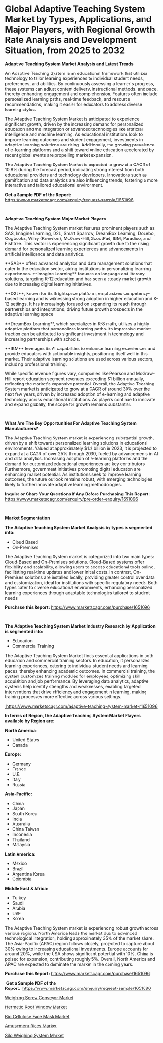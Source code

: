 <p><h1>Global Adaptive Teaching System Market by Types, Applications, and Major Players, with Regional Growth Rate Analysis and Development Situation, from 2025 to 2032</h1></p><p><strong>Adaptive Teaching System Market Analysis and Latest Trends</strong></p>
<p><p>An Adaptive Teaching System is an educational framework that utilizes technology to tailor learning experiences to individual student needs, preferences, and abilities. By continuously assessing a learner's progress, these systems can adjust content delivery, instructional methods, and pace, thereby enhancing engagement and comprehension. Features often include personalized learning paths, real-time feedback, and resource recommendations, making it easier for educators to address diverse learning styles.</p><p>The Adaptive Teaching System Market is anticipated to experience significant growth, driven by the increasing demand for personalized education and the integration of advanced technologies like artificial intelligence and machine learning. As educational institutions look to improve learning outcomes and student engagement, investments in adaptive learning solutions are rising. Additionally, the growing prevalence of e-learning platforms and a shift toward online education accelerated by recent global events are propelling market expansion. </p><p>The Adaptive Teaching System Market is expected to grow at a CAGR of 10.8% during the forecast period, indicating strong interest from both educational providers and technology developers. Innovations such as gamification and data analytics are also influencing trends, fostering a more interactive and tailored educational environment.</p></p>
<p><strong>Get a Sample PDF of the Report:&nbsp;</strong> <a href="https://www.marketscagr.com/enquiry/request-sample/1651096?utm_campaign=2660&utm_medium=2&utm_source=Github&utm_content=ia&utm_term=23032025&utm_id=adaptive-teaching-system">https://www.marketscagr.com/enquiry/request-sample/1651096</a></p>
<p>&nbsp;</p>
<p><strong>Adaptive Teaching System Major Market Players</strong></p>
<p><p>The Adaptive Teaching System market features prominent players such as SAS, Imagine Learning, D2L, Smart Sparrow, DreamBox Learning, Docebo, Cogbooks, Wiley (Knewton), McGraw-Hill, ScootPad, IBM, Paradiso, and Fishtree. This sector is experiencing significant growth due to the rising demand for personalized learning experiences and advancements in artificial intelligence and data analytics.</p><p>**SAS** offers advanced analytics and data management solutions that cater to the education sector, aiding institutions in personalizing learning experiences. **Imagine Learning** focuses on language and literacy solutions, targeting K-12 education and has seen a steady market growth due to increasing digital learning initiatives.</p><p>**D2L**, known for its Brightspace platform, emphasizes competency-based learning and is witnessing strong adoption in higher education and K-12 settings. It has increasingly focused on expanding its reach through partnerships and integrations, driving future growth prospects in the adaptive learning space.</p><p>**DreamBox Learning**, which specializes in K-8 math, utilizes a highly adaptive platform that personalizes learning paths. Its impressive market traction can be attributed to significant investment in technology and increasing partnerships with schools.</p><p>**IBM** leverages its AI capabilities to enhance learning experiences and provide educators with actionable insights, positioning itself well in this market. Their adaptive learning solutions are used across various sectors, including professional training.</p><p>While specific revenue figures vary, companies like Pearson and McGraw-Hill report education segment revenues exceeding $1 billion annually, reflecting the market's expansive potential. Overall, the Adaptive Teaching System market is anticipated to grow at a CAGR of around 30% over the next few years, driven by increased adoption of e-learning and adaptive technology across educational institutions. As players continue to innovate and expand globally, the scope for growth remains substantial.</p></p>
<p>&nbsp;</p>
<p><strong>What Are The Key Opportunities For Adaptive Teaching System Manufacturers?</strong></p>
<p><p>The Adaptive Teaching System market is experiencing substantial growth, driven by a shift towards personalized learning solutions in educational environments. Valued at approximately $1.2 billion in 2023, it is projected to expand at a CAGR of over 25% through 2030, fueled by advancements in AI and data analytics. Increasing adoption of e-learning platforms and the demand for customized educational experiences are key contributors. Furthermore, government initiatives promoting digital education are enhancing market potential. As institutions seek to improve learning outcomes, the future outlook remains robust, with emerging technologies likely to further innovate adaptive learning methodologies.</p></p>
<p><strong>Inquire or Share Your Questions If Any Before Purchasing This Report:</strong> <a href="https://www.marketscagr.com/enquiry/pre-order-enquiry/1651096?utm_campaign=2660&utm_medium=2&utm_source=Github&utm_content=ia&utm_term=23032025&utm_id=adaptive-teaching-system">https://www.marketscagr.com/enquiry/pre-order-enquiry/1651096</a></p>
<p>&nbsp;</p>
<p><strong>Market Segmentation</strong></p>
<p><strong>The Adaptive Teaching System Market Analysis by types is segmented into:</strong></p>
<p><ul><li>Cloud Based</li><li>On-Premises</li></ul></p>
<p><p>The Adaptive Teaching System market is categorized into two main types: Cloud-Based and On-Premises solutions. Cloud-Based systems offer flexibility and scalability, allowing users to access educational tools online, facilitating real-time updates and lower initial costs. In contrast, On-Premises solutions are installed locally, providing greater control over data and customization, ideal for institutions with specific regulatory needs. Both types cater to diverse educational environments, enhancing personalized learning experiences through adaptable technologies tailored to student needs.</p></p>
<p><strong>Purchase this Report:&nbsp;</strong><a href="https://www.marketscagr.com/purchase/1651096?utm_campaign=2660&utm_medium=2&utm_source=Github&utm_content=ia&utm_term=23032025&utm_id=adaptive-teaching-system">https://www.marketscagr.com/purchase/1651096</a></p>
<p>&nbsp;</p>
<p><strong>The Adaptive Teaching System Market Industry Research by Application is segmented into:</strong></p>
<p><ul><li>Education</li><li>Commercial Training</li></ul></p>
<p><p>The Adaptive Teaching System Market finds essential applications in both education and commercial training sectors. In education, it personalizes learning experiences, catering to individual student needs and learning paces, thereby enhancing academic outcomes. In commercial training, the system customizes training modules for employees, optimizing skill acquisition and job performance. By leveraging data analytics, adaptive systems help identify strengths and weaknesses, enabling targeted interventions that drive efficiency and engagement in learning, making training processes more effective across various settings.</p></p>
<p><a href="https://www.marketscagr.com/adaptive-teaching-system-market-r1651096?utm_campaign=2660&utm_medium=2&utm_source=Github&utm_content=ia&utm_term=23032025&utm_id=adaptive-teaching-system">&nbsp;https://www.marketscagr.com/adaptive-teaching-system-market-r1651096</a></p>
<p><strong>In terms of Region, the Adaptive Teaching System Market Players available by Region are:</strong></p>
<p>
    <p> <strong> North America: </strong>
        <ul>
            <li>United States</li>
            <li>Canada</li>
        </ul>
        </p> 
    <p> <strong> Europe: </strong>
        <ul>
            <li>Germany</li>
            <li>France</li>
            <li>U.K.</li>
            <li>Italy</li>
            <li>Russia</li>
        </ul>
        </p> 
    <p> <strong> Asia-Pacific: </strong>
        <ul>
            <li>China</li>
            <li>Japan</li>
            <li>South Korea</li>
            <li>India</li>
            <li>Australia</li>
            <li>China Taiwan</li>
            <li>Indonesia</li>
            <li>Thailand</li>
            <li>Malaysia</li>
        </ul>
        </p> 
    <p> <strong> Latin America: </strong>
        <ul>
            <li>Mexico</li>
            <li>Brazil</li>
            <li>Argentina Korea</li>
            <li>Colombia</li>
        </ul>
        </p> 
    <p> <strong> Middle East & Africa: </strong>
        <ul>
            <li>Turkey</li>
            <li>Saudi</li>
            <li>Arabia</li>
            <li>UAE</li>
            <li>Korea</li>
        </ul>
    </p>
    </p>
<p><p>The Adaptive Teaching System market is experiencing robust growth across various regions. North America leads the market due to advanced technological integration, holding approximately 35% of the market share. The Asia-Pacific (APAC) region follows closely, projected to capture about 30% owing to increasing educational investments. Europe accounts for around 20%, while the USA shows significant potential with 10%. China is poised for expansion, contributing roughly 5%. Overall, North America and APAC are expected to dominate the market in the coming years.</p></p>
<p><strong>Purchase this Report: </strong><a href="https://www.marketscagr.com/purchase/1651096?utm_campaign=2660&utm_medium=2&utm_source=Github&utm_content=ia&utm_term=23032025&utm_id=adaptive-teaching-system">https://www.marketscagr.com/purchase/1651096</a></p>
<p>&nbsp;<strong>Get a Sample PDF of the Report:&nbsp;&nbsp;</strong><a href="https://www.marketscagr.com/enquiry/request-sample/1651096?utm_campaign=2660&utm_medium=2&utm_source=Github&utm_content=ia&utm_term=23032025&utm_id=adaptive-teaching-system">https://www.marketscagr.com/enquiry/request-sample/1651096</a></p>
<p><strong></strong></p>
<p><p><a href="https://www.linkedin.com/pulse/weighing-screw-conveyor-market-research-key-insights-driving-thp3e?utm_campaign=2660&utm_medium=2&utm_source=Github&utm_content=ia&utm_term=23032025&utm_id=adaptive-teaching-system">Weighing Screw Conveyor Market</a></p><p><a href="https://github.com/ChiragRp1/Market-Research-Report-List-7/blob/main/hermetic-roof-window-market.md?utm_campaign=2660&utm_medium=2&utm_source=Github&utm_content=ia&utm_term=23032025&utm_id=adaptive-teaching-system">Hermetic Roof Window Market</a></p><p><a href="https://github.com/gukenneth26571/Market-Research-Report-List-1/blob/main/bio-cellulose-face-mask-market.md?utm_campaign=2660&utm_medium=2&utm_source=Github&utm_content=ia&utm_term=23032025&utm_id=adaptive-teaching-system">Bio Cellulose Face Mask Market</a></p><p><a href="https://www.linkedin.com/pulse/amusement-rides-market-analysis-featuringgrowth-andindustry-from-ltbge?utm_campaign=2660&utm_medium=2&utm_source=Github&utm_content=ia&utm_term=23032025&utm_id=adaptive-teaching-system">Amusement Rides Market</a></p><p><a href="https://www.linkedin.com/pulse/transforming-connectivity-exploring-silo-weighing-system-markets-okwwe?utm_campaign=2660&utm_medium=2&utm_source=Github&utm_content=ia&utm_term=23032025&utm_id=adaptive-teaching-system">Silo Weighing System Market</a></p></p>